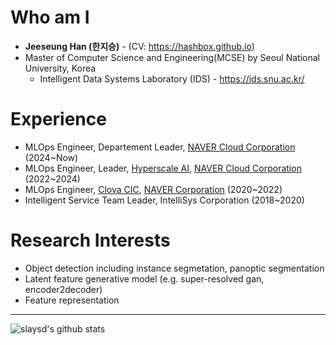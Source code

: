 # Who am I
* **Jeeseung Han (한지승)** - (CV: https://hashbox.github.io)
* Master of Computer Science and Engineering(MCSE) by Seoul National University, Korea
  * Intelligent Data Systems Laboratory (IDS) - https://ids.snu.ac.kr/

# Experience
- MLOps Engineer, Departement Leader, [NAVER Cloud Corporation](https://navercloudcorp.com) (2024~Now)
- MLOps Engineer, Leader, [Hyperscale AI](https://www.clova.ai), [NAVER Cloud Corporation](https://navercloudcorp.com) (2022~2024)
- MLOps Engineer, [Clova CIC](https://www.clova.ai), [NAVER Corporation](https://www.navercorp.com) (2020~2022)
- Intelligent Service Team Leader, IntelliSys Corporation (2018~2020)

# Research Interests
- Object detection including instance segmetation, panoptic segmentation
- Latent feature generative model (e.g. super-resolved gan, encoder2decoder)
- Feature representation

---

![slaysd's github stats](https://github-readme-stats.vercel.app/api?username=slaysd&show_icons=true&count_private=true)
